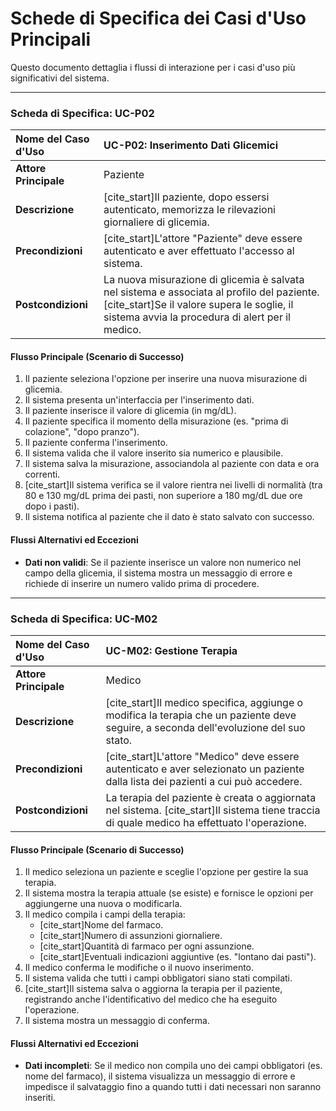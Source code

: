 # Schede di Specifica dei Casi d'Uso Principali

Questo documento dettaglia i flussi di interazione per i casi d'uso più significativi del sistema.

---

### Scheda di Specifica: UC-P02

| **Nome del Caso d'Uso** | **UC-P02: Inserimento Dati Glicemici** |
| :--- | :--- |
| **Attore Principale** | Paziente |
| **Descrizione** | [cite_start]Il paziente, dopo essersi autenticato, memorizza le rilevazioni giornaliere di glicemia. |
| **Precondizioni** | [cite_start]L'attore "Paziente" deve essere autenticato e aver effettuato l'accesso al sistema. |
| **Postcondizioni** | La nuova misurazione di glicemia è salvata nel sistema e associata al profilo del paziente. [cite_start]Se il valore supera le soglie, il sistema avvia la procedura di alert per il medico. |

#### Flusso Principale (Scenario di Successo)
1.  Il paziente seleziona l'opzione per inserire una nuova misurazione di glicemia.
2.  Il sistema presenta un'interfaccia per l'inserimento dati.
3.  Il paziente inserisce il valore di glicemia (in mg/dL).
4.  Il paziente specifica il momento della misurazione (es. "prima di colazione", "dopo pranzo").
5.  Il paziente conferma l'inserimento.
6.  Il sistema valida che il valore inserito sia numerico e plausibile.
7.  Il sistema salva la misurazione, associandola al paziente con data e ora correnti.
8.  [cite_start]Il sistema verifica se il valore rientra nei livelli di normalità (tra 80 e 130 mg/dL prima dei pasti, non superiore a 180 mg/dL due ore dopo i pasti).
9.  Il sistema notifica al paziente che il dato è stato salvato con successo.

#### Flussi Alternativi ed Eccezioni
* **Dati non validi**: Se il paziente inserisce un valore non numerico nel campo della glicemia, il sistema mostra un messaggio di errore e richiede di inserire un numero valido prima di procedere.

---

### Scheda di Specifica: UC-M02

| **Nome del Caso d'Uso** | **UC-M02: Gestione Terapia** |
| :--- | :--- |
| **Attore Principale** | Medico |
| **Descrizione** | [cite_start]Il medico specifica, aggiunge o modifica la terapia che un paziente deve seguire, a seconda dell'evoluzione del suo stato. |
| **Precondizioni** | [cite_start]L'attore "Medico" deve essere autenticato e aver selezionato un paziente dalla lista dei pazienti a cui può accedere. |
| **Postcondizioni** | La terapia del paziente è creata o aggiornata nel sistema. [cite_start]Il sistema tiene traccia di quale medico ha effettuato l'operazione. |

#### Flusso Principale (Scenario di Successo)
1.  Il medico seleziona un paziente e sceglie l'opzione per gestire la sua terapia.
2.  Il sistema mostra la terapia attuale (se esiste) e fornisce le opzioni per aggiungerne una nuova o modificarla.
3.  Il medico compila i campi della terapia:
    * [cite_start]Nome del farmaco.
    * [cite_start]Numero di assunzioni giornaliere.
    * [cite_start]Quantità di farmaco per ogni assunzione.
    * [cite_start]Eventuali indicazioni aggiuntive (es. "lontano dai pasti").
4.  Il medico conferma le modifiche o il nuovo inserimento.
5.  Il sistema valida che tutti i campi obbligatori siano stati compilati.
6.  [cite_start]Il sistema salva o aggiorna la terapia per il paziente, registrando anche l'identificativo del medico che ha eseguito l'operazione.
7.  Il sistema mostra un messaggio di conferma.

#### Flussi Alternativi ed Eccezioni
* **Dati incompleti**: Se il medico non compila uno dei campi obbligatori (es. nome del farmaco), il sistema visualizza un messaggio di errore e impedisce il salvataggio fino a quando tutti i dati necessari non saranno inseriti.
